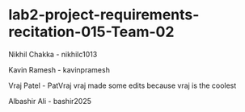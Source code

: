 # lab2-project-requirements-recitation-015-Team-02
Nikhil Chakka - nikhilc1013

Kavin Ramesh - kavinpramesh

Vraj Patel - PatVraj
vraj made some edits because vraj is the coolest

Albashir Ali - bashir2025

